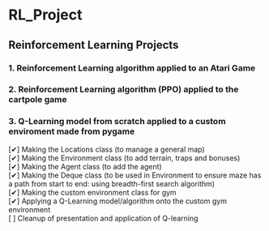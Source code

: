 # RL_Project
## Reinforcement Learning Projects
### 1. Reinforcement Learning algorithm applied to an Atari Game

### 2. Reinforcement Learning algorithm (PPO) applied to the cartpole game
  
### 3. Q-Learning model from scratch applied to a custom enviroment made from pygame <br/>
  [✔] Making the Locations class (to manage a general map)<br/>
  [✔] Making the Environment class (to add terrain, traps and bonuses)<br/>
  [✔] Making the Agent class (to add the agent)<br/>
  [✔] Making the Deque class (to be used in Environment to ensure maze has a path from start to end: using breadth-first search algorithm)<br/>
  [✔] Making the custom environment class for gym<br/>
  [✔] Applying a Q-Learning model/algorithm onto the custom gym environment<br/>
  [ ] Cleanup of presentation and application of Q-learning<br/>
